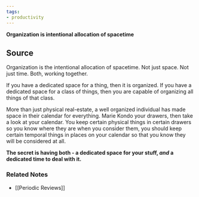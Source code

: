 ```yaml
---
tags:
- productivity
---
```

**Organization is intentional allocation of spacetime**

## Source


Organization is the intentional allocation of spacetime. Not just space. Not just time. Both, working together.

If you have a dedicated space for a thing, then it is organized. If you have a dedicated space for a class of things, then you are capable of organizing all things of that class. 

More than just physical real-estate, a well organized individual has made space in their calendar for everything. Marie Kondo your drawers, then take a look at your calendar. You keep certain physical things in certain drawers so you know where they are when you consider them, you should keep certain temporal things in places on your calendar so that you know they will be considered at all.

**The secret is having both - a dedicated space for your stuff, *and* a dedicated time to deal with it.**

### Related Notes
- [[Periodic Reviews]]